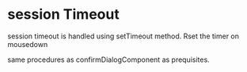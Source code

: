 # session Timeout


session timeout is handled using setTimeout method. Rset the timer on mousedown

same procedures as confirmDialogComponent as prequisites.
